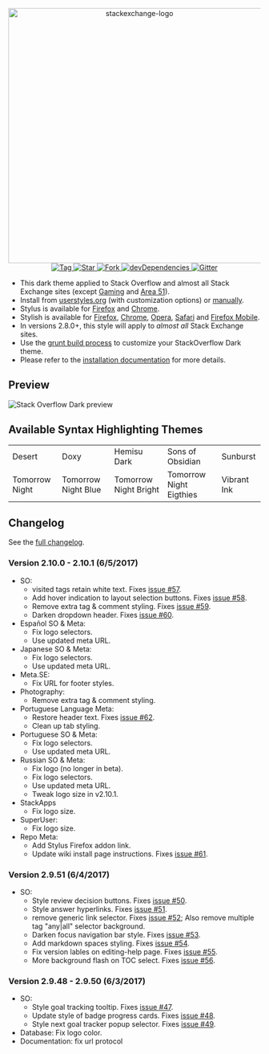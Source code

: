 <p align="center">
  <img alt="stackexchange-logo" src="https://rawgit.com/StylishThemes/logos/master/se.dark/sedark.svg" width="508">
  <br>
  <a href="https://github.com/StylishThemes/Stackoverflow-Dark/tags">
    <img src="https://img.shields.io/github/tag/StylishThemes/Stackoverflow-Dark.svg?label=%20tag%20" alt="Tag">
  </a>
  <a href="https://github.com/StylishThemes/Stackoverflow-Dark/stargazers">
    <img src="http://github-svg-buttons.herokuapp.com/star.svg?user=StylishThemes&repo=Stackoverflow-Dark&style=flat&background=007ec6" alt="Star">
  </a>
  <a href="http://github.com/StylishThemes/Stackoverflow-Dark/fork">
    <img src="http://github-svg-buttons.herokuapp.com/fork.svg?user=StylishThemes&repo=Stackoverflow-Dark&style=flat&background=007ec6" alt="Fork">
  </a>
  <a href="https://david-dm.org/StylishThemes/Stackoverflow-Dark?type=dev">
    <img src="https://img.shields.io/david/dev/StylishThemes/Stackoverflow-Dark.svg?label=%20devDependencies%20" alt="devDependencies">
  </a>
  <a href="https://gitter.im/StylishThemes/Lobby">
    <img src="https://img.shields.io/gitter/room/StylishThemes/Stackoverflow-Dark.js.svg?maxAge=2592000" alt="Gitter">
  </a>
</p>

- This dark theme applied to Stack Overflow and almost all Stack Exchange sites (except [Gaming](http://gaming.stackexchange.com/) and [Area 51](http://area51.stackexchange.com/)).
- Install from [userstyles.org](http://userstyles.org/styles/35345) (with customization options) or [manually](https://raw.githubusercontent.com/StylishThemes/Stackoverflow-Dark/master/stackoverflow-dark.css).
- Stylus is available for [Firefox](https://addons.mozilla.org/en-US/firefox/addon/styl-us/) and [Chrome](https://chrome.google.com/webstore/detail/stylus/clngdbkpkpeebahjckkjfobafhncgmne).
- Stylish is available for [Firefox](https://addons.mozilla.org/en-US/firefox/addon/2108/), [Chrome](https://chrome.google.com/extensions/detail/fjnbnpbmkenffdnngjfgmeleoegfcffe), [Opera](https://addons.opera.com/en/extensions/details/stylish/), [Safari](http://sobolev.us/stylish/) and [Firefox Mobile](https://addons.mozilla.org/en-US/firefox/addon/2108/).
- In versions 2.8.0+, this style will apply to *almost all* Stack Exchange sites.
- Use the [grunt build process](https://github.com/StylishThemes/StackOverflow-Dark/wiki/Build) to customize your StackOverflow Dark theme.
- Please refer to the [installation documentation](https://github.com/StylishThemes/StackOverflow-Dark/wiki/Install) for more details.

## Preview

![Stack Overflow Dark preview](http://StylishThemes.github.com/StackOverflow-Dark/images/screenshots/after.png)

## Available Syntax Highlighting Themes

|                |                      |                       |                         |             |
|----------------|----------------------|-----------------------|-------------------------|-------------|
| Desert         | Doxy                 | Hemisu Dark           | Sons of Obsidian        | Sunburst    |
| Tomorrow Night | Tomorrow Night Blue  | Tomorrow Night Bright | Tomorrow Night Eigthies | Vibrant Ink |

## Changelog

See the [full changelog](https://github.com/StylishThemes/Stackoverflow-Dark/wiki).

### Version 2.10.0 - 2.10.1 (6/5/2017)

* SO:
  * visited tags retain white text. Fixes [issue #57](https://github.com/StylishThemes/StackOverflow-Dark/issues/57).
  * Add hover indication to layout selection buttons. Fixes [issue #58](https://github.com/StylishThemes/StackOverflow-Dark/issues/58).
  * Remove extra tag & comment styling. Fixes [issue #59](https://github.com/StylishThemes/StackOverflow-Dark/issues/59).
  * Darken dropdown header. Fixes [issue #60](https://github.com/StylishThemes/StackOverflow-Dark/issues/60).
* Español SO & Meta:
  * Fix logo selectors.
  * Use updated meta URL.
* Japanese SO & Meta:
  * Fix logo selectors.
  * Use updated meta URL.
* Meta.SE:
  * Fix URL for footer styles.
* Photography:
  * Remove extra tag & comment styling.
* Portuguese Language Meta:
  * Restore header text. Fixes [issue #62](https://github.com/StylishThemes/StackOverflow-Dark/issues/62).
  * Clean up tab styling.
* Portuguese SO & Meta:
  * Fix logo selectors.
  * Use updated meta URL.
* Russian SO & Meta:
  * Fix logo (no longer in beta).
  * Fix logo selectors.
  * Use updated meta URL.
  * Tweak logo size in v2.10.1.
* StackApps
  * Fix logo size.
* SuperUser:
  * Fix logo size.
* Repo Meta:
  * Add Stylus Firefox addon link.
  * Update wiki install page instructions. Fixes [issue #61](https://github.com/StylishThemes/StackOverflow-Dark/issues/61).

### Version 2.9.51 (6/4/2017)

* SO:
  * Style review decision buttons. Fixes [issue #50](https://github.com/StylishThemes/StackOverflow-Dark/issues/50).
  * Style answer hyperlinks. Fixes [issue #51](https://github.com/StylishThemes/StackOverflow-Dark/issues/51).
  * remove generic link selector. Fixes [issue #52](https://github.com/StylishThemes/StackOverflow-Dark/issues/52); Also remove multiple tag "any|all" selector background.
  * Darken focus navigation bar style. Fixes [issue #53](https://github.com/StylishThemes/StackOverflow-Dark/issues/53).
  * Add markdown spaces styling. Fixes [issue #54](https://github.com/StylishThemes/StackOverflow-Dark/issues/54).
  * Fix version lables on editing-help page. Fixes [issue #55](https://github.com/StylishThemes/StackOverflow-Dark/issues/55).
  * More background flash on TOC select. Fixes [issue #56](https://github.com/StylishThemes/StackOverflow-Dark/issues/56).

### Version 2.9.48 - 2.9.50 (6/3/2017)

* SO:
  * Style goal tracking tooltip. Fixes [issue #47](https://github.com/StylishThemes/StackOverflow-Dark/issues/47).
  * Update style of badge progress cards. Fixes [issue #48](https://github.com/StylishThemes/StackOverflow-Dark/issues/48).
  * Style next goal tracker popup selector. Fixes [issue #49](https://github.com/StylishThemes/StackOverflow-Dark/issues/49).
* Database: Fix logo color.
* Documentation: fix url protocol
